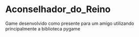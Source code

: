 # Aconselhador_do_Reino
Game desenvolvido como presente para um amigo utilizando principalmente a biblioteca pygame
